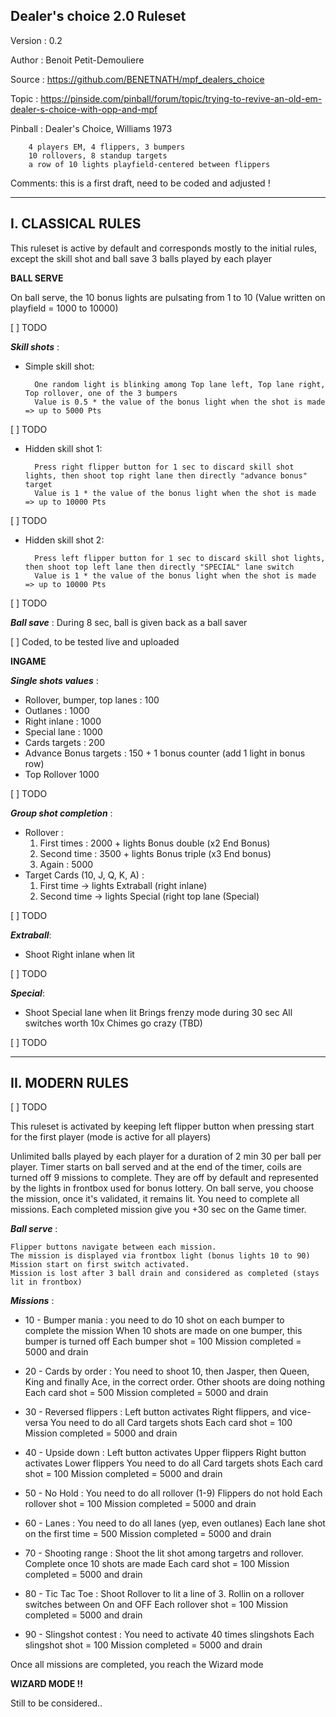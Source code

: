 Dealer's choice 2.0 Ruleset
---------------------------

Version : 0.2

Author : Benoit Petit-Demouliere

Source : https://github.com/BENETNATH/mpf_dealers_choice

Topic : https://pinside.com/pinball/forum/topic/trying-to-revive-an-old-em-dealer-s-choice-with-opp-and-mpf

Pinball : Dealer's Choice, Williams 1973

        4 players EM, 4 flippers, 3 bumpers
        10 rollovers, 8 standup targets
        a row of 10 lights playfield-centered between flippers

Comments: this is a first draft, need to be coded and adjusted !

---------------------------
I. CLASSICAL RULES
---------------------------
This ruleset is active by default and corresponds mostly to the initial rules, except the skill shot and ball save
3 balls played by each player

**BALL SERVE**

On ball serve, the 10 bonus lights are pulsating from 1 to 10 (Value written on playfield = 1000 to 10000)

[ ] TODO

***Skill shots*** :
* Simple skill shot:

        One random light is blinking among Top lane left, Top lane right, Top rollover, one of the 3 bumpers
        Value is 0.5 * the value of the bonus light when the shot is made => up to 5000 Pts
[ ] TODO

* Hidden skill shot 1:

        Press right flipper button for 1 sec to discard skill shot lights, then shoot top right lane then directly "advance bonus" target
        Value is 1 * the value of the bonus light when the shot is made => up to 10000 Pts

[ ] TODO

* Hidden skill shot 2:

        Press left flipper button for 1 sec to discard skill shot lights, then shoot top left lane then directly "SPECIAL" lane switch
        Value is 1 * the value of the bonus light when the shot is made => up to 10000 Pts

[ ] TODO

***Ball save*** :
        During 8 sec, ball is given back as a ball saver
	
[ ] Coded, to be tested live and uploaded

**INGAME**

***Single shots values*** :
- Rollover, bumper, top lanes : 100
- Outlanes : 		1000
- Right inlane : 	1000
- Special lane : 	1000
- Cards targets : 	200
- Advance Bonus targets : 150 + 1 bonus counter (add 1 light in bonus row)
- Top Rollover 		1000

[ ] TODO

***Group shot completion*** :
- Rollover :
    1. First times : 	2000 + lights Bonus double (x2 End Bonus)
	2. Second time : 	3500 + lights Bonus triple (x3 End bonus)
	3. Again : 			5000
- Target Cards (10, J, Q, K, A) :
	1. First time -> lights Extraball (right inlane)
	2. Second time -> lights Special (right top lane (Special)

[ ] TODO

***Extraball***:
- Shoot Right inlane when lit

[ ] TODO

***Special***: 
- Shoot Special lane when lit
	    Brings frenzy mode during 30 sec
	    All switches worth 10x
	    Chimes go crazy (TBD)
	    
[ ] TODO
	
---------------------------
II. MODERN RULES
---------------------------
[ ] TODO

This ruleset is activated by keeping left flipper button when pressing start for the first player (mode is active for all players)

Unlimited balls played by each player for a duration of 2 min 30 per ball per player.
Timer starts on ball served and at the end of the timer, coils are turned off
9 missions to complete. They are off by default and represented by the lights in frontbox used for bonus lottery.
On ball serve, you choose the mission, once it's validated, it remains lit.
You need to complete all missions.
Each completed mission give you +30 sec on the Game timer.

***Ball serve*** :

    Flipper buttons navigate between each mission. 
    The mission is displayed via frontbox light (bonus lights 10 to 90)
    Mission start on first switch activated.
    Mission is lost after 3 ball drain and considered as completed (stays lit in frontbox)

***Missions*** :
* 10 - Bumper mania :
        you need to do 10 shot on each bumper to complete the mission
        When 10 shots are made on one bumper, this bumper is turned off
        Each bumper shot = 100
        Mission completed = 5000 and drain

* 20 - Cards by order :
        You need to shoot 10, then Jasper, then Queen, King and finally Ace, in the correct order.
        Other shoots are doing nothing
        Each card shot = 500
        Mission completed = 5000 and drain

* 30 - Reversed flippers :
        Left button activates Right flippers, and vice-versa
        You need to do all Card targets shots
        Each card shot = 100
        Mission completed = 5000 and drain

* 40 - Upside down :
        Left button activates Upper flippers
        Right button activates Lower flippers
        You need to do all Card targets shots
        Each card shot = 100
        Mission completed = 5000 and drain

* 50 - No Hold :
        You need to do all rollover (1-9)
        Flippers do not hold
        Each rollover shot = 100
        Mission completed = 5000 and drain

* 60 - Lanes :
        You need to do all lanes (yep, even outlanes)
        Each lane shot on the first time = 500
        Mission completed = 5000 and drain

* 70 -  Shooting range :
        Shoot the lit shot among targetrs and rollover. Complete once 10 shots are made
        Each card shot = 100
        Mission completed = 5000 and drain

* 80 - Tic Tac Toe :
        Shoot Rollover to lit a line of 3. 
        Rollin on a rollover switches between On and OFF
        Each rollover shot = 100
        Mission completed = 5000 and drain

* 90 - Slingshot contest :
        You need to activate 40 times slingshots
        Each slingshot shot = 100
        Mission completed = 5000 and drain


Once all missions are completed, you reach the Wizard mode

**WIZARD MODE !!**

Still to be considered..
